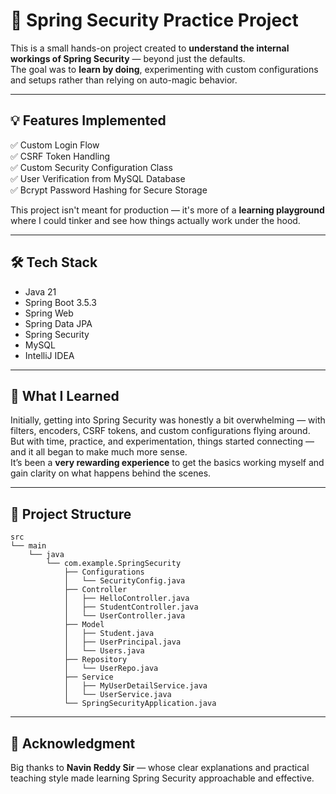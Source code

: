 
# 🔐 Spring Security Practice Project

This is a small hands-on project created to **understand the internal workings of Spring Security** — beyond just the defaults.  
The goal was to **learn by doing**, experimenting with custom configurations and setups rather than relying on auto-magic behavior.

---

## 💡 Features Implemented

  ✅ Custom Login Flow  
  ✅ CSRF Token Handling  
  ✅ Custom Security Configuration Class  
  ✅ User Verification from MySQL Database  
  ✅ Bcrypt Password Hashing for Secure Storage  

This project isn't meant for production — it's more of a **learning playground** where I could tinker and see how things actually work under the hood.

---

## 🛠 Tech Stack

- Java 21  
- Spring Boot 3.5.3  
- Spring Web  
- Spring Data JPA  
- Spring Security  
- MySQL  
- IntelliJ IDEA  

---

## 🧠 What I Learned

Initially, getting into Spring Security was honestly a bit overwhelming — with filters, encoders, CSRF tokens, and custom configurations flying around.  
But with time, practice, and experimentation, things started connecting — and it all began to make much more sense.  
It’s been a **very rewarding experience** to get the basics working myself and gain clarity on what happens behind the scenes.


---

## 📂 Project Structure

```
src
└── main
    └── java
        └── com.example.SpringSecurity
            ├── Configurations
            │   └── SecurityConfig.java
            ├── Controller
            │   ├── HelloController.java
            │   ├── StudentController.java
            │   └── UserController.java
            ├── Model
            │   ├── Student.java
            │   ├── UserPrincipal.java
            │   └── Users.java
            ├── Repository
            │   └── UserRepo.java
            ├── Service
            │   ├── MyUserDetailService.java
            │   └── UserService.java
            └── SpringSecurityApplication.java
```

---

## 🙏 Acknowledgment

Big thanks to **Navin Reddy Sir** — whose clear explanations and practical teaching style made learning Spring Security approachable and effective.
